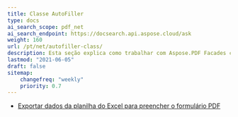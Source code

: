```yaml
---
title: Classe AutoFiller
type: docs
ai_search_scope: pdf_net
ai_search_endpoint: https://docsearch.api.aspose.cloud/ask
weight: 160
url: /pt/net/autofiller-class/
description: Esta seção explica como trabalhar com Aspose.PDF Facades com a Classe AutoFiller.
lastmod: "2021-06-05"
draft: false
sitemap:
    changefreq: "weekly"
    priority: 0.7
---
```

- [Exportar dados da planilha do Excel para preencher o formulário PDF](/pdf/net/export-excel-worksheet-data-to-fill-pdf-form/)